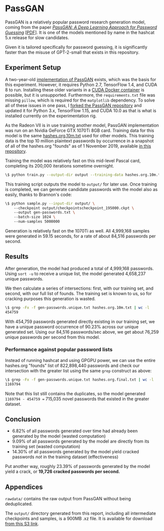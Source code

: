 # PassGAN

PassGAN is a relatively popular password research generation model, coming from the paper [_PassGAN: A Deep Learning Approach for Password Guessing_](https://arxiv.org/abs/1709.00440) \[[PDF](https://github.com/secml2018/secml2018.github.io/raw/master/PASSGAN_SECML2018.pdf)\]. It is one of the models mentioned by name in the hashcat 5.x release for slow candidates.

Given it is tailored specifically for password guessing, it is significantly faster than the misuse of GPT-2-small that exists in this repository.

## Experiment Setup

A two-year-old [implementation of PassGAN](https://github.com/brannondorsey/passgan) exists, which was the basis for this experiment. However, it requires Python 2.7, TensorFlow 1.4, and CUDA 8 to run. Installing these older variants in a [CUDA Docker container](https://hub.docker.com/r/nvidia/cuda/) is possible, but it is unsupported. Furthermore, the `requirements.txt` file was missing `pillow`, which is required for the `matplotlib` dependency. To solve all of these issues in one pass, I [forked the PassGAN repository](https://github.com/rarecoil/passgan) and updated it for Python 3.x, TensorFlow 1.15, and CUDA 10.0 as that is what is installed currently on the experimentation rig.

As the Radeon VII is in use training another model, PassGAN implementation was run on an Nvidia GeForce GTX 1070Ti 8GB card. Training data for this model is the same [hashes.org.10m.txt](https://github.com/rarecoil/ai-passwords/blob/master/gpt2-small/rawdata/hashes.org.10m.txt.gz) used for other models. This training data is the top 10 million plaintext passwords by occurrence in a snapshot of all of the hashes.org "founds" as of 1 November 2019, available [in this repository](https://github.com/rarecoil/hashes.org-list).

Training the model was relatively fast on this mid-level Pascal card, completing its 200,000 iterations sometime overnight. 

````bash
\$ python train.py --output-dir output --training-data hashes.org.10m.txt 
````

This training script outputs the model to `output/` for later use. Once training is completed, we can generate candidate passwords with the model also as easily, thanks to Brannon's code:

````bash
\$ python sample.py --input-dir output/ \ 
    --checkpoint output/checkpointscheckpoint_195000.ckpt \ 
    --output gen-passwords.txt \ 
    --batch-size 1024 \ 
    --num-samples 5000000
````

Generation is relatively fast on the 1070Ti as well. All 4,999,168 samples were generated in 59.15 seconds, for a rate of about 84,516 passwords per second.

## Results

After generation, the model had produced a total of 4,999,168 passwords. Using `sort -u` to receive a unique list, the model generated 4,658,237 unique passwords. 

We then calculate a series of intersections: first, with our training set, and second, with our full list of founds. The training set is known to us, so for cracking purposes this generation is wasted.

````bash
\$ grep -Fx -f gen-passwords.unique.txt hashes.org.10m.txt | wc -l
454759
````

With 454,759 passwords generated directly existing in our training set, we have a unique password occurrence of 90.23% across our unique generated set. Using our 84,516 passwords/sec above, we get about 76,259 unique passwords per second from this model.

### Performance against popular password lists

Instead of running hashcat and using GPGPU power, we can use the entire hashes.org "founds" list of 822,898,440 passwords and check our intersection with the greater list using the same `grep` construct as above:

````bash
\$ grep -Fx -f gen-passwords.unique.txt hashes.org.final.txt | wc -l
1169794
````

Note that this list still contains the duplicates, so the model generated `1169794 - 454759 =` 715,035 novel passwords that existed in the greater dataset.

## Conclusion

* 6.82% of all passwords generated over time had already been generated by the model (wasted computation)
* 9.09% of all passwords generated by the model are directly from its training set (wasted computation)
* 14.30% of all passwords generated by the model yield cracked passwords *not* in the training dataset (effectiveness)

Put another way, roughly 23.39% of passwords generated by the model yield a crack, or **19,726 cracked passwords per second.**

## Appendices

`rawdata/` contains the raw output from PassGAN without being deduplicated.

The `output/` directory generated from this report, including all intermediate checkpoints and samples, is a 900MB .xz file. It is available for download [from this S3 link](https://s3.rarecoil.com/data/ai-passwords/passgan.tar.xz).